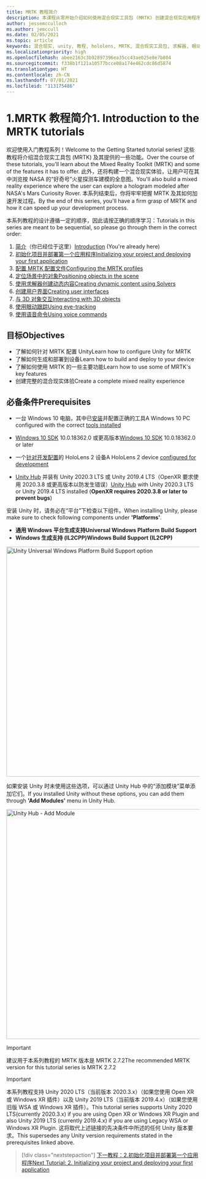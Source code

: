 ```yaml
---
title: MRTK 教程简介
description: 本课程从零开始介绍如何使用混合现实工具包 (MRTK) 创建混合现实应用程序。
author: jessemcculloch
ms.author: jemccull
ms.date: 02/05/2021
ms.topic: article
keywords: 混合现实, unity, 教程, hololens, MRTK, 混合现实工具包, 求解器, 眼动跟踪, 语音命令
ms.localizationpriority: high
ms.openlocfilehash: abee2163c3b92897396ea35cc43ae025e8e7b804
ms.sourcegitcommit: f338b1f121a10577bcce08a174e462cdc86d5874
ms.translationtype: HT
ms.contentlocale: zh-CN
ms.lasthandoff: 07/01/2021
ms.locfileid: "113175486"
---
```

# <a name="1-introduction-to-the-mrtk-tutorials"></a><span data-ttu-id="60156-104">1.MRTK 教程简介</span><span class="sxs-lookup"><span data-stu-id="60156-104">1. Introduction to the MRTK tutorials</span></span>

<span data-ttu-id="60156-105">欢迎使用入门教程系列！</span><span class="sxs-lookup"><span data-stu-id="60156-105">Welcome to the Getting Started tutorial series!</span></span> <span data-ttu-id="60156-106">这些教程将介绍混合现实工具包 (MRTK) 及其提供的一些功能。</span><span class="sxs-lookup"><span data-stu-id="60156-106">Over the course of these tutorials, you'll learn about the Mixed Reality Toolkit (MRTK) and some of the features it has to offer.</span></span> <span data-ttu-id="60156-107">此外，还将构建一个混合现实体验，让用户可在其中浏览按 NASA 的“好奇号”火星探测车建模的全息图。</span><span class="sxs-lookup"><span data-stu-id="60156-107">You'll also build a mixed reality experience where the user can explore a hologram modeled after NASA's Mars Curiosity Rover.</span></span> <span data-ttu-id="60156-108">本系列结束后，你将牢牢把握 MRTK 及其如何加速开发过程。</span><span class="sxs-lookup"><span data-stu-id="60156-108">By the end of this series, you'll have a firm grasp of MRTK and how it can speed up your development process.</span></span>

<span data-ttu-id="60156-109">本系列教程的设计遵循一定的顺序，因此请按正确的顺序学习：</span><span class="sxs-lookup"><span data-stu-id="60156-109">Tutorials in this series are meant to be sequential, so please go through them in the correct order:</span></span>

1. <span data-ttu-id="60156-110">[简介](mr-learning-base-01.md)（你已经位于这里）</span><span class="sxs-lookup"><span data-stu-id="60156-110">[Introduction](mr-learning-base-01.md) (You're already here)</span></span>
2. [<span data-ttu-id="60156-111">初始化项目并部署第一个应用程序</span><span class="sxs-lookup"><span data-stu-id="60156-111">Initializing your project and deploying your first application</span></span>](mr-learning-base-02.md)
3. [<span data-ttu-id="60156-112">配置 MRTK 配置文件</span><span class="sxs-lookup"><span data-stu-id="60156-112">Configuring the MRTK profiles</span></span>](mr-learning-base-03.md)
4. [<span data-ttu-id="60156-113">定位场景中的对象</span><span class="sxs-lookup"><span data-stu-id="60156-113">Positioning objects in the scene</span></span>](mr-learning-base-04.md)
5. [<span data-ttu-id="60156-114">使用求解器创建动态内容</span><span class="sxs-lookup"><span data-stu-id="60156-114">Creating dynamic content using Solvers</span></span>](mr-learning-base-05.md)
6. [<span data-ttu-id="60156-115">创建用户界面</span><span class="sxs-lookup"><span data-stu-id="60156-115">Creating user interfaces</span></span>](mr-learning-base-06.md)
7. [<span data-ttu-id="60156-116">与 3D 对象交互</span><span class="sxs-lookup"><span data-stu-id="60156-116">Interacting with 3D objects</span></span>](mr-learning-base-07.md)
8. [<span data-ttu-id="60156-117">使用眼动跟踪</span><span class="sxs-lookup"><span data-stu-id="60156-117">Using eye-tracking</span></span>](mr-learning-base-08.md)
9. [<span data-ttu-id="60156-118">使用语音命令</span><span class="sxs-lookup"><span data-stu-id="60156-118">Using voice commands</span></span>](mr-learning-base-09.md)

## <a name="objectives"></a><span data-ttu-id="60156-119">目标</span><span class="sxs-lookup"><span data-stu-id="60156-119">Objectives</span></span>

* <span data-ttu-id="60156-120">了解如何针对 MRTK 配置 Unity</span><span class="sxs-lookup"><span data-stu-id="60156-120">Learn how to configure Unity for MRTK</span></span>
* <span data-ttu-id="60156-121">了解如何生成和部署到设备</span><span class="sxs-lookup"><span data-stu-id="60156-121">Learn how to build and deploy to your device</span></span>
* <span data-ttu-id="60156-122">了解如何使用 MRTK 的一些主要功能</span><span class="sxs-lookup"><span data-stu-id="60156-122">Learn how to use some of MRTK's key features</span></span>
* <span data-ttu-id="60156-123">创建完整的混合现实体验</span><span class="sxs-lookup"><span data-stu-id="60156-123">Create a complete mixed reality experience</span></span>

## <a name="prerequisites"></a><span data-ttu-id="60156-124">必备条件</span><span class="sxs-lookup"><span data-stu-id="60156-124">Prerequisites</span></span>

* <span data-ttu-id="60156-125">一台 Windows 10 电脑，其中已[安装](../../install-the-tools.md)并配置正确的工具</span><span class="sxs-lookup"><span data-stu-id="60156-125">A Windows 10 PC configured with the correct [tools installed](../../install-the-tools.md)</span></span>
* <span data-ttu-id="60156-126">[Windows 10 SDK](https://developer.microsoft.com/windows/downloads/windows-10-sdk/) 10.0.18362.0 或更高版本</span><span class="sxs-lookup"><span data-stu-id="60156-126">[Windows 10 SDK](https://developer.microsoft.com/windows/downloads/windows-10-sdk/) 10.0.18362.0 or later</span></span>
* <span data-ttu-id="60156-127">一个[针对开发配置](../../platform-capabilities-and-apis/using-visual-studio.md#enabling-developer-mode)的 HoloLens 2 设备</span><span class="sxs-lookup"><span data-stu-id="60156-127">A HoloLens 2 device [configured for development](../../platform-capabilities-and-apis/using-visual-studio.md#enabling-developer-mode)</span></span>

* <span data-ttu-id="60156-128"><a href="https://docs.unity3d.com/Manual/GettingStartedInstallingHub.html" target="_blank">Unity Hub</a> 并装有 Unity 2020.3 LTS 或 Unity 2019.4 LTS（OpenXR 要求使用 2020.3.8 或更高版本以防发生错误）</span><span class="sxs-lookup"><span data-stu-id="60156-128"><a href="https://docs.unity3d.com/Manual/GettingStartedInstallingHub.html" target="_blank">Unity Hub</a> with Unity 2020.3 LTS or Unity 2019.4 LTS installed (**OpenXR requires 2020.3.8 or later to prevent bugs**)</span></span>

<span data-ttu-id="60156-129">安装 Unity 时，请务必在“平台”下检查以下组件。</span><span class="sxs-lookup"><span data-stu-id="60156-129">When installing Unity, please make sure to check following components under **'Platforms'**.</span></span>

* <span data-ttu-id="60156-130">**通用 Windows 平台生成支持**</span><span class="sxs-lookup"><span data-stu-id="60156-130">**Universal Windows Platform Build Support**</span></span>
* <span data-ttu-id="60156-131">**Windows 生成支持 (IL2CPP)**</span><span class="sxs-lookup"><span data-stu-id="60156-131">**Windows Build Support (IL2CPP)**</span></span>

<img src="../../../develop/images/Unity_Install_Option_UWP.png" alt="Unity Universal Windows Platform Build Support option" width="600px">

<span data-ttu-id="60156-132">如果安装 Unity 时未使用这些选项，可以通过 Unity Hub 中的“添加模块”菜单添加它们。</span><span class="sxs-lookup"><span data-stu-id="60156-132">If you installed Unity without these options, you can add them through **'Add Modules'** menu in Unity Hub.</span></span>

<img src="../../../develop/images/Unity_Install_Option_UWP2.png" alt="Unity Hub - Add Module" width="600px">

> [!Important]
> <span data-ttu-id="60156-133">建议用于本系列教程的 MRTK 版本是 MRTK 2.7.2</span><span class="sxs-lookup"><span data-stu-id="60156-133">The recommended MRTK version for this tutorial series is MRTK 2.7.2</span></span>

> [!Important]
> <span data-ttu-id="60156-134">本系列教程支持 Unity 2020 LTS（当前版本 2020.3.x）（如果您使用 Open XR 或 Windows XR 插件）以及 Unity 2019 LTS（当前版本 2019.4.x）（如果您使用旧版 WSA 或 Windows XR 插件）。</span><span class="sxs-lookup"><span data-stu-id="60156-134">This tutorial series supports Unity 2020 LTS(currently 2020.3.x) if you are using Open XR or Windows XR Plugin and also Unity 2019 LTS (currently 2019.4.x) if you are using Legacy WSA or Windows XR Plugin.</span></span> <span data-ttu-id="60156-135">这将取代上述链接的先决条件中所述的任何 Unity 版本要求。</span><span class="sxs-lookup"><span data-stu-id="60156-135">This supersedes any Unity version requirements stated in the prerequisites linked above.</span></span>

> [!div class="nextstepaction"]
> [<span data-ttu-id="60156-136">下一教程：2.初始化项目并部署第一个应用程序</span><span class="sxs-lookup"><span data-stu-id="60156-136">Next Tutorial: 2. Initializing your project and deploying your first application</span></span>](mr-learning-base-02.md)
